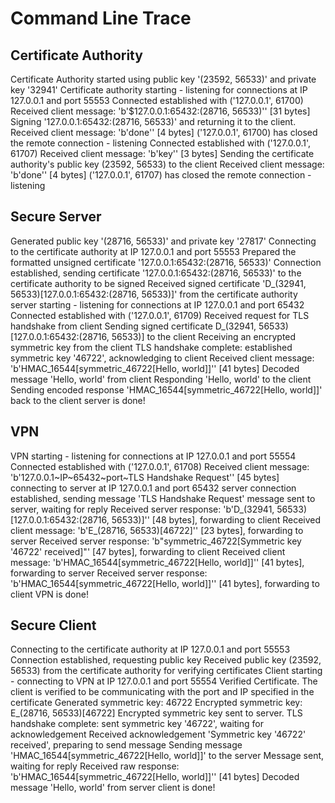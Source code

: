 # Command Line Trace
## Certificate Authority
Certificate Authority started using public key '(23592, 56533)' and private key '32941'
Certificate authority starting - listening for connections at IP 127.0.0.1 and port 55553
Connected established with ('127.0.0.1', 61700)
Received client message: 'b'$127.0.0.1:65432:(28716, 56533)'' [31 bytes]
Signing '127.0.0.1:65432:(28716, 56533)' and returning it to the client.
Received client message: 'b'done'' [4 bytes]
('127.0.0.1', 61700) has closed the remote connection - listening 
Connected established with ('127.0.0.1', 61707)
Received client message: 'b'key'' [3 bytes]
Sending the certificate authority's public key (23592, 56533) to the client
Received client message: 'b'done'' [4 bytes]
('127.0.0.1', 61707) has closed the remote connection - listening 

## Secure Server
Generated public key '(28716, 56533)' and private key '27817'
Connecting to the certificate authority at IP 127.0.0.1 and port 55553
Prepared the formatted unsigned certificate '127.0.0.1:65432:(28716, 56533)'
Connection established, sending certificate '127.0.0.1:65432:(28716, 56533)' to the certificate authority to be signed
Received signed certificate 'D_(32941, 56533)[127.0.0.1:65432:(28716, 56533)]' from the certificate authority
server starting - listening for connections at IP 127.0.0.1 and port 65432
Connected established with ('127.0.0.1', 61709)
Received request for TLS handshake from client
Sending signed certificate D_(32941, 56533)[127.0.0.1:65432:(28716, 56533)] to the client
Receiving an encrypted symmetric key from the client
TLS handshake complete: established symmetric key '46722', acknowledging to client
Received client message: 'b'HMAC_16544[symmetric_46722[Hello, world]]'' [41 bytes]
Decoded message 'Hello, world' from client
Responding 'Hello, world' to the client
Sending encoded response 'HMAC_16544[symmetric_46722[Hello, world]]' back to the client
server is done!

## VPN
VPN starting - listening for connections at IP 127.0.0.1 and port 55554
Connected established with ('127.0.0.1', 61708)
Received client message: 'b'127.0.0.1~IP~65432~port~TLS Handshake Request'' [45 bytes]
connecting to server at IP 127.0.0.1 and port 65432
server connection established, sending message 'TLS Handshake Request'
message sent to server, waiting for reply
Received server response: 'b'D_(32941, 56533)[127.0.0.1:65432:(28716, 56533)]'' [48 bytes], forwarding to client
Received client message: 'b'E_(28716, 56533)[46722]'' [23 bytes], forwarding to server
Received server response: 'b"symmetric_46722[Symmetric key '46722' received]"' [47 bytes], forwarding to client
Received client message: 'b'HMAC_16544[symmetric_46722[Hello, world]]'' [41 bytes], forwarding to server
Received server response: 'b'HMAC_16544[symmetric_46722[Hello, world]]'' [41 bytes], forwarding to client
VPN is done!

## Secure Client
Connecting to the certificate authority at IP 127.0.0.1 and port 55553
Connection established, requesting public key
Received public key (23592, 56533) from the certificate authority for verifying certificates
Client starting - connecting to VPN at IP 127.0.0.1 and port 55554
Verified Certificate.
The client is verified to be communicating with the port and IP specified in the certificate
Generated symmetric key: 46722
Encrypted symmetric key: E_(28716, 56533)[46722]
Encrypted symmetric key sent to server.
TLS handshake complete: sent symmetric key '46722', waiting for acknowledgement
Received acknowledgement 'Symmetric key '46722' received', preparing to send message
Sending message 'HMAC_16544[symmetric_46722[Hello, world]]' to the server
Message sent, waiting for reply
Received raw response: 'b'HMAC_16544[symmetric_46722[Hello, world]]'' [41 bytes]
Decoded message 'Hello, world' from server
client is done!